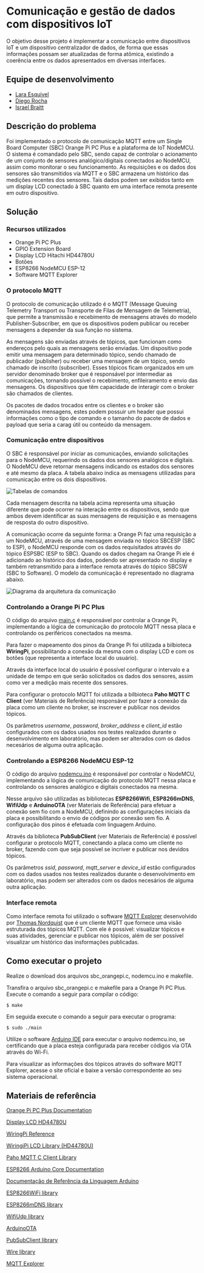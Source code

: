 # Comunicação e gestão de dados com dispositivos IoT
O objetivo desse projeto é implementar a comunicação entre dispositivos IoT e um dispositivo centralizador de dados, de forma que essas informações possam ser atualizadas de forma atômica, existindo a coerência entre os dados apresentados em diversas interfaces.

## Equipe de desenvolvimento
- [Lara Esquivel](github.com/laraesquivel)
- [Diego Rocha](github.com/Diego10Rocha)
- [Israel Braitt](github.com/israelbraitt)

## Descrição do problema
Foi implementado o protocolo de comunicação MQTT entre um Single Board Computer (SBC) Orange Pi PC Plus e a plataforma de IoT NodeMCU. O sistema é comandado pelo SBC, sendo capaz de controlar o acionamento de um conjunto de sensores analógico/digitais conectados ao NodeMCU, assim como monitorar o seu funcionamento.
As requisições e os dados dos sensores são transmitidos via MQTT e o SBC armazena um histórico das medições recentes dos sensores. Tais dados podem ser exibidos tanto em um display LCD conectado à SBC quanto em uma interface remota presente em outro dispositivo.

## Solução
### Recursos utilizados
- Orange Pi PC Plus
- GPIO Extension Board
- Display LCD Hitachi HD44780U
- Botões
- ESP8266 NodeMCU ESP-12
- Software MQTT Explorer

### O protocolo MQTT
O protocolo de comunicação utilizado é o MQTT (Message Queuing Telemetry Transport ou Transporte de Filas de Mensagem de Telemetria), que permite a transmissão e recebimento de mensagens através do modelo Publisher-Subscriber, em que os dispositivos podem publicar ou receber mensagens a depender da sua função no sistema.

As mensagens são enviadas através de tópicos, que funcionam como endereços pelo quais as mensagens serão enviadas. Um dispositivo pode emitir uma mensagem para determinado tópico, sendo chamado de publicador (publisher) ou receber uma mensagem de um tópico, sendo chamado de inscrito (subscriber). Esses tópicos ficam organizados em um servidor denominado broker que é responsável por intermediar as comunicações, tornando possível o recebimento, enfileiramento e envio das mensagens. Os dispositivos que têm capacidade de interagir com o broker são chamados de clientes.

Os pacotes de dados trocados entre os clientes e o broker são denominados mensagens, estes podem possuir um header que possui informações como o tipo de comando e o tamanho do pacote de dados e payload que seria a carag útil ou conteúdo da mensagem.

### Comunicação entre dispositivos
O SBC é responsável por iniciar as comunicações, enviando solicitações para o NodeMCU, requerindo os dados dos sensores analógicos e digitais. O NodeMCU deve retornar mensagens indicando os estados dos sensores e até mesmo da placa. A tabela abaixo indica as mensagens utilizadas para comunicação entre os dois dispositivos.

![Tabelas de comandos](https://github.com/israelbraitt/comunicacao-mqtt-dispositivos-iot/blob/main/resources/Tabelas%20de%20comandos.png)

Cada mensagem descrita na tabela acima representa uma situação diferente que pode ocorrer na interação entre os dispositivos, sendo que ambos devem identificar as suas mensagens de requisição e as mensagens de resposta do outro dispositivo.

A comunicação ocorre da seguinte forma: a Orange Pi faz uma requisição a um NodeMCU, através de uma mensagem enviada no tópico SBCESP (SBC to ESP), o NodeMCU responde com os dados requisitados através do tópico ESPSBC (ESP to SBC). Quando os dados chegam na Orange Pi ele é adicionado ao histórico dos dados, podendo ser apresentado no display e também retransmitido para a interface remota através do tópico SBCSW (SBC to Software). O modelo da comunicação é representado no diagrama abaixo.

![Diagrama da arquitetura da comunicação](https://github.com/israelbraitt/comunicacao-mqtt-dispositivos-iot/blob/main/resources/Diagrama%20da%20arquitetura%20de%20comunica%C3%A7%C3%A3o.png)

### Controlando a Orange Pi PC Plus
O código do arquivo [main.c](https://github.com/israelbraitt/comunicacao-mqtt-dispositivos-iot/blob/main/main.c) é responsável por controlar a Orange Pi, implementando a lógica de comunicação do protocolo MQTT nessa placa e controlando os periféricos conectados na mesma.

Para fazer o mapeamento dos pinos da Orange Pi foi utilizada a bilbioteca **WiringPi**, possibilitando a conexão da mesma com o display LCD e com os botões (que representa a interface local do usuário).

Através da interface local do usuário é possível configurar o intervalo e a unidade de tempo em que serão solicitados os dados dos sensores, assim como ver a medição mais recente dos sensores.

Para configurar o protocolo MQTT foi utilizada a bilbioteca **Paho MQTT C Client** (ver Materiais de Referência) responsável por fazer a conexão da placa como um cliente no broker, se inscrever e publicar nos devidos tópicos.

Os parâmetros _username_, _password_, _broker_address_ e _client_id_ estão configurados com os dados usados nos testes realizados durante o desenvolvimento em laboratório, mas podem ser alterados com os dados necesários de alguma outra aplicação.

### Controlando a ESP8266 NodeMCU ESP-12
O código do arquivo [nodemcu.ino](https://github.com/israelbraitt/comunicacao-mqtt-dispositivos-iot/blob/main/nodemcu.ino) é responsável por controlar o NodeMCU, implementando a lógica de comunicação do protocolo MQTT nessa placa e controlando os sensores analógico e digitais conectados na mesma.

Nesse arquivo são utilizadas as bibliotecas **ESP8266Wifi**, **ESP8266mDNS**, **WifiUdp** e **ArduinoOTA** (ver Materiais de Referência) para efetuar a conexão sem fio com a NodeMCU, definindo as configurações iniciais da placa e possibilitando o envio de códigos por conexão sem fio. A configuração dos pinos é efetuada com linguagem Arduino.

Através da biblioteca **PubSubClient** (ver Materiais de Referência) é possível configurar o protocolo MQTT, conectando a placa como um cliente no broker, fazendo com que seja possível se incriver e publicar nos devidos tópicos.

Os parâmetros _ssid_, _password_, _mqtt_server_ e _device_id_ estão configurados com os dados usados nos testes realizados durante o desenvolvimento em laboratório, mas podem ser alterados com os dados necesários de alguma outra aplicação.

### Interface remota
Como interface remota foi utilizado o software [MQTT Explorer](https://mqtt-explorer.com/) desenvolvido por [Thomas Nordquist](https://github.com/thomasnordquist) que é um cliente MQTT que fornece uma visão estruturada dos tópicos MQTT. Com ele é possível: visualizar tópicos e suas atividades, gerenciar e publicar nos tópicos, além de ser possível visualizar um histórico das insformações publicadas.

## Como executar o projeto
Realize o download dos arquivos sbc_orangepi.c, nodemcu.ino e makefile.

Transfira o arquivo sbc_orangepi.c e makefile para a Orange Pi PC Plus.
Execute o comando a seguir para compilar o código:
```
$ make
```
Em seguida execute o comando a seguir para executar o programa:
```
$ sudo ./main
```

Utilize o software [Arduino IDE](https://www.arduino.cc/en/software) para executar o arquivo nodemcu.ino, se certificando que a placa esteja configurada para receber códigos via OTA através do Wi-Fi.

Para visualizar as informações dos tópicos através do software MQTT Explorer, acesse o site oficial e baixe a versão correspondente ao seu sistema operacional.

## Materiais de referência
[Orange Pi PC Plus Documentation](http://www.orangepi.org/html/hardWare/computerAndMicrocontrollers/service-and-support/Orange-Pi-Pc-Plus.html)

[Display LCD HD44780U](https://www.google.com/url?sa=t&source=web&rct=j&url=https://www.sparkfun.com/datasheets/LCD/HD44780.pdf&ved=2ahUKEwjso46tlqn6AhVGL7kGHSe6BMEQFnoECGIQAQ&usg=AOvVaw076YT-P88DM3oFFvTDUv43)

[WiringPi Reference](http://wiringpi.com/reference/)

[WiringiPi LCD Library (HD44780U)](http://wiringpi.com/dev-lib/lcd-library/)

[Paho MQTT C Client Library](https://www.eclipse.org/paho/files/mqttdoc/MQTTClient/html/index.html)

[ESP8266 Arduino Core Documentation](https://readthedocs.org/projects/arduino-esp8266/downloads/pdf/latest/)

[Documentação de Referência da Linguagem Arduino](https://www.arduino.cc/reference/pt/)

[ESP8266WiFi library](https://arduino-esp8266.readthedocs.io/en/latest/esp8266wifi/readme.html)

[ESP8266mDNS library](https://www.arduino.cc/reference/en/libraries/esp8266_mdns/)

[WifiUdp library](https://www.arduino.cc/reference/en/libraries/wifi/wifiudp/)

[ArduinoOTA](https://www.arduino.cc/reference/en/libraries/arduinoota/)

[PubSubClient library](https://www.arduino.cc/reference/en/libraries/pubsubclient/)

[Wire library](https://github.com/esp8266/Arduino/blob/master/libraries/Wire/Wire.h)

[MQTT Explorer](https://mqtt-explorer.com/)
